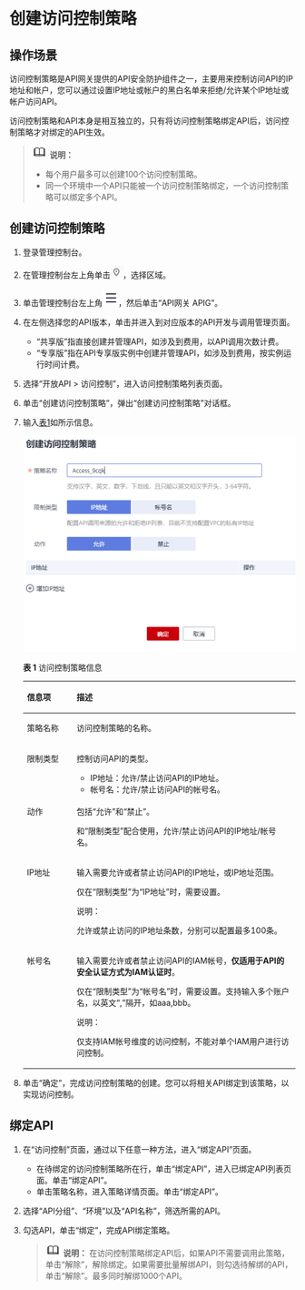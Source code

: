 # 创建访问控制策略<a name="ZH-CN_TOPIC_0000001188957139"></a>

## 操作场景<a name="zh-cn_topic_0000001174416937_zh-cn_topic_0121451030_section691333731016"></a>

访问控制策略是API网关提供的API安全防护组件之一，主要用来控制访问API的IP地址和帐户，您可以通过设置IP地址或帐户的黑白名单来拒绝/允许某个IP地址或帐户访问API。

访问控制策略和API本身是相互独立的，只有将访问控制策略绑定API后，访问控制策略才对绑定的API生效。

>![](public_sys-resources/icon-note.gif) **说明：** 
>-   每个用户最多可以创建100个访问控制策略。
>-   同一个环境中一个API只能被一个访问控制策略绑定，一个访问控制策略可以绑定多个API。

## 创建访问控制策略<a name="zh-cn_topic_0000001174416937_zh-cn_topic_0121451030_section18514104361017"></a>

1.  登录管理控制台。
2.  在管理控制台左上角单击![](figures/icon-region.png)，选择区域。
3.  单击管理控制台左上角![](figures/zh-cn_image_0000001191951611.png)，然后单击“API网关 APIG”。
4.  在左侧选择您的API版本，单击并进入到对应版本的API开发与调用管理页面。
    -   “共享版”指直接创建并管理API，如涉及到费用，以API调用次数计费。
    -   “专享版”指在API专享版实例中创建并管理API，如涉及到费用，按实例运行时间计费。

5.  选择“开放API \> 访问控制”，进入访问控制策略列表页面。
6.  单击“创建访问控制策略”，弹出“创建访问控制策略”对话框。
7.  输入[表1](#zh-cn_topic_0000001174416937_table56117818541)如所示信息。

    ![](figures/zh-cn_image_0000001153297218.png)

    **表 1**  访问控制策略信息

    <a name="zh-cn_topic_0000001174416937_table56117818541"></a>
    <table><thead align="left"><tr id="zh-cn_topic_0000001174416937_row561011812546"><th class="cellrowborder" valign="top" width="18.23%" id="mcps1.2.3.1.1"><p id="zh-cn_topic_0000001174416937_p1861017818541"><a name="zh-cn_topic_0000001174416937_p1861017818541"></a><a name="zh-cn_topic_0000001174416937_p1861017818541"></a>信息项</p>
    </th>
    <th class="cellrowborder" valign="top" width="81.77%" id="mcps1.2.3.1.2"><p id="zh-cn_topic_0000001174416937_p16105816543"><a name="zh-cn_topic_0000001174416937_p16105816543"></a><a name="zh-cn_topic_0000001174416937_p16105816543"></a>描述</p>
    </th>
    </tr>
    </thead>
    <tbody><tr id="zh-cn_topic_0000001174416937_row961017811542"><td class="cellrowborder" valign="top" width="18.23%" headers="mcps1.2.3.1.1 "><p id="zh-cn_topic_0000001174416937_p06108835418"><a name="zh-cn_topic_0000001174416937_p06108835418"></a><a name="zh-cn_topic_0000001174416937_p06108835418"></a>策略名称</p>
    </td>
    <td class="cellrowborder" valign="top" width="81.77%" headers="mcps1.2.3.1.2 "><p id="zh-cn_topic_0000001174416937_p361010825415"><a name="zh-cn_topic_0000001174416937_p361010825415"></a><a name="zh-cn_topic_0000001174416937_p361010825415"></a>访问控制策略的名称。</p>
    </td>
    </tr>
    <tr id="zh-cn_topic_0000001174416937_row5610118205410"><td class="cellrowborder" valign="top" width="18.23%" headers="mcps1.2.3.1.1 "><p id="zh-cn_topic_0000001174416937_p2610108115413"><a name="zh-cn_topic_0000001174416937_p2610108115413"></a><a name="zh-cn_topic_0000001174416937_p2610108115413"></a>限制类型</p>
    </td>
    <td class="cellrowborder" valign="top" width="81.77%" headers="mcps1.2.3.1.2 "><p id="zh-cn_topic_0000001174416937_p126102845418"><a name="zh-cn_topic_0000001174416937_p126102845418"></a><a name="zh-cn_topic_0000001174416937_p126102845418"></a>控制访问API的类型。</p>
    <a name="zh-cn_topic_0000001174416937_ul1261013817546"></a><a name="zh-cn_topic_0000001174416937_ul1261013817546"></a><ul id="zh-cn_topic_0000001174416937_ul1261013817546"><li>IP地址：允许/禁止访问API的IP地址。</li><li>帐号名：允许/禁止访问API的帐号名。</li></ul>
    </td>
    </tr>
    <tr id="zh-cn_topic_0000001174416937_row1661115805413"><td class="cellrowborder" valign="top" width="18.23%" headers="mcps1.2.3.1.1 "><p id="zh-cn_topic_0000001174416937_p1761014855419"><a name="zh-cn_topic_0000001174416937_p1761014855419"></a><a name="zh-cn_topic_0000001174416937_p1761014855419"></a>动作</p>
    </td>
    <td class="cellrowborder" valign="top" width="81.77%" headers="mcps1.2.3.1.2 "><p id="zh-cn_topic_0000001174416937_p46102813546"><a name="zh-cn_topic_0000001174416937_p46102813546"></a><a name="zh-cn_topic_0000001174416937_p46102813546"></a>包括“允许”和“禁止”。</p>
    <p id="zh-cn_topic_0000001174416937_p6610178115414"><a name="zh-cn_topic_0000001174416937_p6610178115414"></a><a name="zh-cn_topic_0000001174416937_p6610178115414"></a>和“限制类型”配合使用，允许/禁止访问API的IP地址/帐号名。</p>
    </td>
    </tr>
    <tr id="zh-cn_topic_0000001174416937_row561168165414"><td class="cellrowborder" valign="top" width="18.23%" headers="mcps1.2.3.1.1 "><p id="zh-cn_topic_0000001174416937_p13611884549"><a name="zh-cn_topic_0000001174416937_p13611884549"></a><a name="zh-cn_topic_0000001174416937_p13611884549"></a>IP地址</p>
    </td>
    <td class="cellrowborder" valign="top" width="81.77%" headers="mcps1.2.3.1.2 "><p id="zh-cn_topic_0000001174416937_p186115818547"><a name="zh-cn_topic_0000001174416937_p186115818547"></a><a name="zh-cn_topic_0000001174416937_p186115818547"></a>输入需要允许或者禁止访问API的IP地址，或IP地址范围。</p>
    <p id="zh-cn_topic_0000001174416937_p12611789541"><a name="zh-cn_topic_0000001174416937_p12611789541"></a><a name="zh-cn_topic_0000001174416937_p12611789541"></a>仅在“限制类型”为“IP地址”时，需要设置。</p>
    <div class="note" id="zh-cn_topic_0000001174416937_note19611198115417"><a name="zh-cn_topic_0000001174416937_note19611198115417"></a><a name="zh-cn_topic_0000001174416937_note19611198115417"></a><span class="notetitle"> 说明： </span><div class="notebody"><p id="zh-cn_topic_0000001174416937_p18611185549"><a name="zh-cn_topic_0000001174416937_p18611185549"></a><a name="zh-cn_topic_0000001174416937_p18611185549"></a>允许或禁止访问的IP地址条数，分别可以配置最多100条。</p>
    </div></div>
    </td>
    </tr>
    <tr id="zh-cn_topic_0000001174416937_row6611286549"><td class="cellrowborder" valign="top" width="18.23%" headers="mcps1.2.3.1.1 "><p id="zh-cn_topic_0000001174416937_p1561115819546"><a name="zh-cn_topic_0000001174416937_p1561115819546"></a><a name="zh-cn_topic_0000001174416937_p1561115819546"></a>帐号名</p>
    </td>
    <td class="cellrowborder" valign="top" width="81.77%" headers="mcps1.2.3.1.2 "><p id="zh-cn_topic_0000001174416937_p16113825412"><a name="zh-cn_topic_0000001174416937_p16113825412"></a><a name="zh-cn_topic_0000001174416937_p16113825412"></a>输入需要允许或者禁止访问API的IAM帐号，<strong id="zh-cn_topic_0000001174416937_b1215414168322"><a name="zh-cn_topic_0000001174416937_b1215414168322"></a><a name="zh-cn_topic_0000001174416937_b1215414168322"></a>仅适用于API的安全认证方式为IAM认证时</strong>。</p>
    <p id="zh-cn_topic_0000001174416937_p86119875416"><a name="zh-cn_topic_0000001174416937_p86119875416"></a><a name="zh-cn_topic_0000001174416937_p86119875416"></a>仅在“限制类型”为“帐号名”时，需要设置。支持输入多个账户名，以英文“,”隔开，如aaa,bbb。</p>
    <div class="note" id="zh-cn_topic_0000001174416937_note261115813547"><a name="zh-cn_topic_0000001174416937_note261115813547"></a><a name="zh-cn_topic_0000001174416937_note261115813547"></a><span class="notetitle"> 说明： </span><div class="notebody"><p id="zh-cn_topic_0000001174416937_p17611208145420"><a name="zh-cn_topic_0000001174416937_p17611208145420"></a><a name="zh-cn_topic_0000001174416937_p17611208145420"></a>仅支持IAM帐号维度的访问控制，不能对单个IAM用户进行访问控制。</p>
    </div></div>
    </td>
    </tr>
    </tbody>
    </table>

8.  单击“确定”，完成访问控制策略的创建。您可以将相关API绑定到该策略，以实现访问控制。

## 绑定API<a name="zh-cn_topic_0000001174416937_zh-cn_topic_0121451030_section16301202435512"></a>

1.  在“访问控制”页面，通过以下任意一种方法，进入“绑定API”页面。
    -   在待绑定的访问控制策略所在行，单击“绑定API”，进入已绑定API列表页面。单击“绑定API”。
    -   单击策略名称，进入策略详情页面。单击“绑定API”。

2.  选择“API分组”、“环境”以及“API名称”，筛选所需的API。
3.  勾选API，单击“绑定”，完成API绑定策略。

    >![](public_sys-resources/icon-note.gif) **说明：** 
    >在访问控制策略绑定API后，如果API不需要调用此策略，单击“解除”，解除绑定。如果需要批量解绑API，则勾选待解绑的API，单击“解除”。最多同时解绑1000个API。



